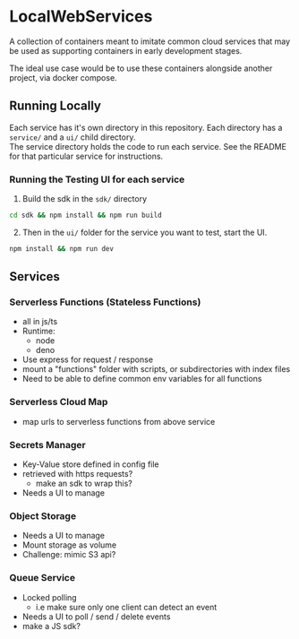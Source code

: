 # LocalWebServices
A collection of containers meant to imitate common cloud services that may be used as supporting containers in early development stages.

The ideal use case would be to use these containers alongside another project, via docker compose.

## Running Locally
Each service has it's own directory in this repository. Each directory has a `service/` and a `ui/` child directory.   
The service directory holds the code to run each service. See the README for that particular service for instructions. 
### Running the Testing UI for each service
1. Build the sdk in the `sdk/` directory
```sh
cd sdk && npm install && npm run build
```
2. Then in the `ui/` folder for the service you want to test, start the UI.
```sh
npm install && npm run dev
```

## Services
### Serverless Functions (Stateless Functions)
* all in js/ts
* Runtime:
  * node
  * deno
* Use express for request / response
* mount a "functions" folder with scripts, or subdirectories with index files
* Need to be able to define common env variables for all functions

### Serverless Cloud Map
* map urls to serverless functions from above service

### Secrets Manager
* Key-Value store defined in config file
* retrieved with https requests?
  * make an sdk to wrap this?
* Needs a UI to manage

### Object Storage
* Needs a UI to manage
* Mount storage as volume
* Challenge: mimic S3 api?

### Queue Service
* Locked polling 
  * i.e make sure only one client can detect an event
* Needs a UI to poll / send / delete events
* make a JS sdk?
